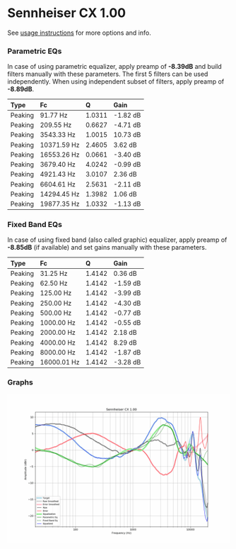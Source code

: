 # Sennheiser CX 1.00
See [usage instructions](https://github.com/jaakkopasanen/AutoEq#usage) for more options and info.

### Parametric EQs
In case of using parametric equalizer, apply preamp of **-8.39dB** and build filters manually
with these parameters. The first 5 filters can be used independently.
When using independent subset of filters, apply preamp of **-8.89dB**.

| Type    | Fc          |      Q | Gain     |
|:--------|:------------|:-------|:---------|
| Peaking | 91.77 Hz    | 1.0311 | -1.82 dB |
| Peaking | 209.55 Hz   | 0.6627 | -4.71 dB |
| Peaking | 3543.33 Hz  | 1.0015 | 10.73 dB |
| Peaking | 10371.59 Hz | 2.4605 | 3.62 dB  |
| Peaking | 16553.26 Hz | 0.0661 | -3.40 dB |
| Peaking | 3679.40 Hz  | 4.0242 | -0.99 dB |
| Peaking | 4921.43 Hz  | 3.0107 | 2.36 dB  |
| Peaking | 6604.61 Hz  | 2.5631 | -2.11 dB |
| Peaking | 14294.45 Hz | 1.3982 | 1.06 dB  |
| Peaking | 19877.35 Hz | 1.0332 | -1.13 dB |

### Fixed Band EQs
In case of using fixed band (also called graphic) equalizer, apply preamp of **-8.85dB**
(if available) and set gains manually with these parameters.

| Type    | Fc          |      Q | Gain     |
|:--------|:------------|:-------|:---------|
| Peaking | 31.25 Hz    | 1.4142 | 0.36 dB  |
| Peaking | 62.50 Hz    | 1.4142 | -1.59 dB |
| Peaking | 125.00 Hz   | 1.4142 | -3.99 dB |
| Peaking | 250.00 Hz   | 1.4142 | -4.30 dB |
| Peaking | 500.00 Hz   | 1.4142 | -0.77 dB |
| Peaking | 1000.00 Hz  | 1.4142 | -0.55 dB |
| Peaking | 2000.00 Hz  | 1.4142 | 2.18 dB  |
| Peaking | 4000.00 Hz  | 1.4142 | 8.29 dB  |
| Peaking | 8000.00 Hz  | 1.4142 | -1.87 dB |
| Peaking | 16000.01 Hz | 1.4142 | -3.28 dB |

### Graphs
![](./Sennheiser%20CX%201.00.png)